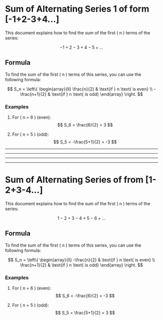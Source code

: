 # Sum of Alternating Series 1 of form [-1+2-3+4...]

This document explains how to find the sum of the first \( n \) terms of the series:

$$
-1 + 2 - 3 + 4 - 5 + \ldots
$$

## Formula

To find the sum of the first \( n \) terms of this series, you can use the following formula:

$$
S_n = \left\{
\begin{array}{ll}
\frac{n}{2} & \text{if } n \text{ is even} \\
-\frac{n+1}{2} & \text{if } n \text{ is odd}
\end{array}
\right.
$$



### Examples

1. For \( n = 6 \) (even):
   $$
   S_6 = \frac{6}{2} = 3
   $$

2. For \( n = 5 \) (odd):
   $$
   S_5 = -\frac{5+1}{2} = -3
   $$

***
***
***
***
# Sum of Alternating Series of from [1-2+3-4...]


This document explains how to find the sum of the first \( n \) terms of the series:

$$
1 - 2 + 3 - 4 + 5 - 6 + \ldots
$$

## Formula

To find the sum of the first \( n \) terms of this series, you can use the following formula:

$$
S_n = \left\{
\begin{array}{ll}
-\frac{n}{2} & \text{if } n \text{ is even} \\
\frac{n+1}{2} & \text{if } n \text{ is odd}
\end{array}
\right.
$$



### Examples

1. For \( n = 6 \) (even):
   $$
   S_6 = -\frac{6}{2} = -3
   $$

2. For \( n = 5 \) (odd):
   $$
   S_5 = \frac{5+1}{2} = 3
   $$


